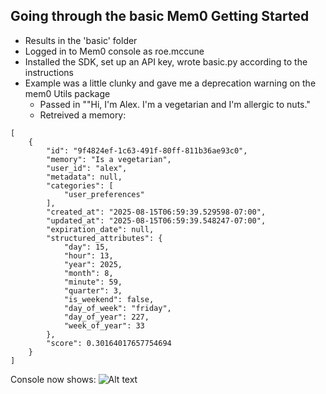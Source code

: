 ## Going through the basic Mem0 Getting Started
- Results in the 'basic' folder
- Logged in to Mem0 console as roe.mccune
- Installed the SDK, set up an API key, wrote basic.py according to the instructions
- Example was a little clunky and gave me a deprecation warning on the mem0 Utils package
    - Passed in ""Hi, I'm Alex. I'm a vegetarian and I'm allergic to nuts."
    - Retreived a memory:

```
[
    {
        "id": "9f4824ef-1c63-491f-80ff-811b36ae93c0",
        "memory": "Is a vegetarian",
        "user_id": "alex",
        "metadata": null,
        "categories": [
            "user_preferences"
        ],
        "created_at": "2025-08-15T06:59:39.529598-07:00",
        "updated_at": "2025-08-15T06:59:39.548247-07:00",
        "expiration_date": null,
        "structured_attributes": {
            "day": 15,
            "hour": 13,
            "year": 2025,
            "month": 8,
            "minute": 59,
            "quarter": 3,
            "is_weekend": false,
            "day_of_week": "friday",
            "day_of_year": 227,
            "week_of_year": 33
        },
        "score": 0.30164017657754694
    }
]
```
Console now shows:
![Alt text](img/basic-mem0.png)